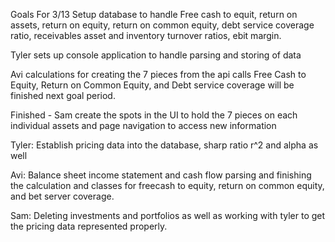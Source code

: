Goals For 3/13
Setup database to handle Free cash to equit, return on assets, return on equity, return on common equity, debt service coverage
ratio, receivables asset and inventory turnover ratios, ebit margin.

Tyler sets up console application to handle parsing and storing of data

Avi calculations for creating the 7 pieces from the api calls
  Free Cash to Equity, Return on Common Equity, and Debt service coverage will be finished next goal period.

Finished - Sam create the spots in the UI to hold the 7 pieces on each individual assets and page navigation to access new information



Tyler: Establish pricing data into the database, sharp ratio r^2 and alpha as well

Avi: Balance sheet income statement and cash flow parsing and finishing the calculation and classes for freecash to equity, return on common equity, and bet server coverage.

Sam: Deleting investments and portfolios as well as working with tyler to get the pricing data represented properly.
